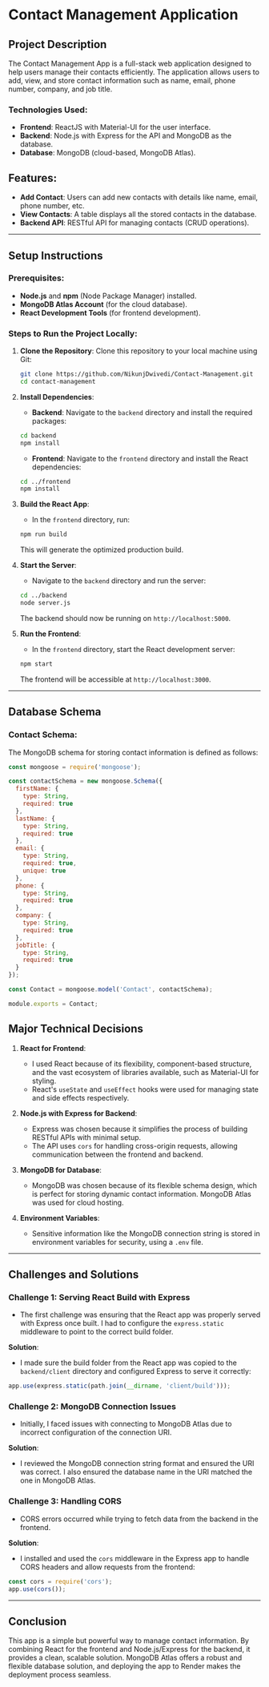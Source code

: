 # Contact Management Application

## Project Description

The Contact Management App is a full-stack web application designed to help users manage their contacts efficiently. The application allows users to add, view, and store contact information such as name, email, phone number, company, and job title.

### Technologies Used:
- **Frontend**: ReactJS with Material-UI for the user interface.
- **Backend**: Node.js with Express for the API and MongoDB as the database.
- **Database**: MongoDB (cloud-based, MongoDB Atlas).

## Features:
- **Add Contact**: Users can add new contacts with details like name, email, phone number, etc.
- **View Contacts**: A table displays all the stored contacts in the database.
- **Backend API**: RESTful API for managing contacts (CRUD operations).

---

## Setup Instructions

### Prerequisites:
- **Node.js** and **npm** (Node Package Manager) installed.
- **MongoDB Atlas Account** (for the cloud database).
- **React Development Tools** (for frontend development).

### Steps to Run the Project Locally:

1. **Clone the Repository**: Clone this repository to your local machine using Git:

    ```bash
    git clone https://github.com/NikunjDwivedi/Contact-Management.git
    cd contact-management
    ```

2. **Install Dependencies**:
    - **Backend**: Navigate to the `backend` directory and install the required packages:

    ```bash
    cd backend
    npm install
    ```

    - **Frontend**: Navigate to the `frontend` directory and install the React dependencies:

    ```bash
    cd ../frontend
    npm install
    ```
    
3. **Build the React App**:
    - In the `frontend` directory, run:

    ```bash
    npm run build
    ```

    This will generate the optimized production build.

4. **Start the Server**:
    - Navigate to the `backend` directory and run the server:

    ```bash
    cd ../backend
    node server.js
    ```

    The backend should now be running on `http://localhost:5000`.

5. **Run the Frontend**:
    - In the `frontend` directory, start the React development server:

    ```bash
    npm start
    ```

    The frontend will be accessible at `http://localhost:3000`.

---

## Database Schema

### Contact Schema:

The MongoDB schema for storing contact information is defined as follows:

```js
const mongoose = require('mongoose');

const contactSchema = new mongoose.Schema({
  firstName: {
    type: String,
    required: true
  },
  lastName: {
    type: String,
    required: true
  },
  email: {
    type: String,
    required: true,
    unique: true
  },
  phone: {
    type: String,
    required: true
  },
  company: {
    type: String,
    required: true
  },
  jobTitle: {
    type: String,
    required: true
  }
});

const Contact = mongoose.model('Contact', contactSchema);

module.exports = Contact;
```

## Major Technical Decisions

1. **React for Frontend**:
    - I used React because of its flexibility, component-based structure, and the vast ecosystem of libraries available, such as Material-UI for styling.
    - React's `useState` and `useEffect` hooks were used for managing state and side effects respectively.

2. **Node.js with Express for Backend**:
    - Express was chosen because it simplifies the process of building RESTful APIs with minimal setup.
    - The API uses `cors` for handling cross-origin requests, allowing communication between the frontend and backend.

3. **MongoDB for Database**:
    - MongoDB was chosen because of its flexible schema design, which is perfect for storing dynamic contact information. MongoDB Atlas was used for cloud hosting.

4. **Environment Variables**:
    - Sensitive information like the MongoDB connection string is stored in environment variables for security, using a `.env` file.

---


## Challenges and Solutions

### Challenge 1: **Serving React Build with Express**

- The first challenge was ensuring that the React app was properly served with Express once built. I had to configure the `express.static` middleware to point to the correct build folder.

**Solution**:

- I made sure the build folder from the React app was copied to the `backend/client` directory and configured Express to serve it correctly:

```js
app.use(express.static(path.join(__dirname, 'client/build')));
```

### Challenge 2: **MongoDB Connection Issues**

- Initially, I faced issues with connecting to MongoDB Atlas due to incorrect configuration of the connection URI.

**Solution**:

- I reviewed the MongoDB connection string format and ensured the URI was correct. I also ensured the database name in the URI matched the one in MongoDB Atlas.

### Challenge 3: **Handling CORS**

- CORS errors occurred while trying to fetch data from the backend in the frontend.

**Solution**:

- I installed and used the `cors` middleware in the Express app to handle CORS headers and allow requests from the frontend:

```js
const cors = require('cors');
app.use(cors());
```
---

## Conclusion

This app is a simple but powerful way to manage contact information. By combining React for the frontend and Node.js/Express for the backend, it provides a clean, scalable solution. MongoDB Atlas offers a robust and flexible database solution, and deploying the app to Render makes the deployment process seamless.

